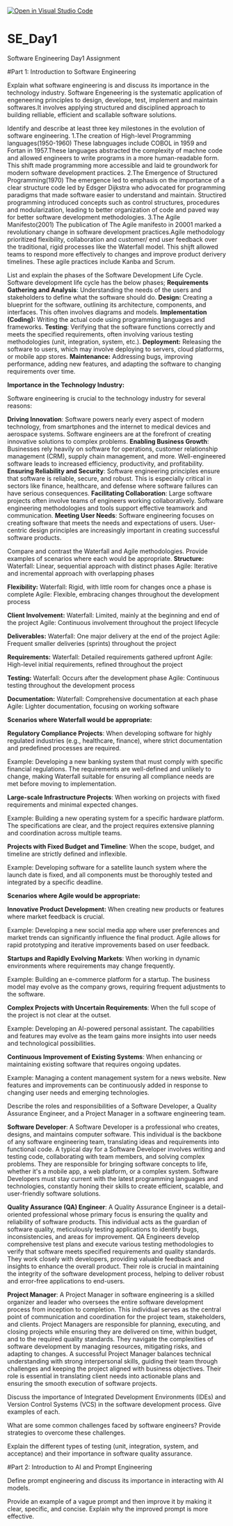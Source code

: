 [![Open in Visual Studio Code](https://classroom.github.com/assets/open-in-vscode-2e0aaae1b6195c2367325f4f02e2d04e9abb55f0b24a779b69b11b9e10269abc.svg)](https://classroom.github.com/online_ide?assignment_repo_id=18387824&assignment_repo_type=AssignmentRepo)
# SE_Day1
Software Engineering Day1 Assignment

#Part 1: Introduction to Software Engineering

Explain what software engineering is and discuss its importance in the technology industry.
Software Engeneering is the systematic application of engeneering principles to design, develope, test, implement and maintain softwares.It involves applying structured and disciplined approach to building relliable, efficient and scallable software solutions.

Identify and describe at least three key milestones in the evolution of software engineering.
1.The creation of High-level Programming languages(1950-1960)
   These labnguages include COBOL in 1959 and Fortan in 1957.These languages abstracted the complexity of machne code and allowed engineers to write programs in a more human-readable        form. This shift made programming more accessible and laid te groundwork for modern software development practices.
2.The Emergence of Structured Programming(1970)
   The emergence led to emphasis on the importance of a clear structure code led by Edsger Dijkstra who advocated for programming paradigms that made software easier to understand and       maintain. Structired programming introduced concepts such as control structures, procedures and modularization, leading to better organization of code and paved way for better            software development methodologies.
3.The Agile Manifesto(2001)
  The publication of The Agile manifesto in 20001 marked a revolutionary change in software development practices.Agile methodology prioritized flexibility, collaboration and customer/     end user feedback over the traditional, rigid processes like the Waterfall model. This shijft allowed teams to respond more effectively to changes and improve product derivery            timelines. These agile practices include Kanba and Scrum.


List and explain the phases of the Software Development Life Cycle.
Software development life cycle has the below phases;
     **Requirements Gathering and Analysis**: Understanding the needs of the users and stakeholders to define what the software should do.
     **Design:** Creating a blueprint for the software, outlining its architecture, components, and interfaces.  This often involves diagrams and models.
     **Implementation (Coding):** Writing the actual code using programming languages and frameworks.
     **Testing**: Verifying that the software functions correctly and meets the specified requirements, often involving various testing methodologies (unit, integration, system, etc.).
     **Deployment:** Releasing the software to users, which may involve deploying to servers, cloud platforms, or mobile app stores.
     **Maintenance:**  Addressing bugs, improving performance, adding new features, and adapting the software to changing requirements over time.

**Importance in the Technology Industry:**

Software engineering is crucial to the technology industry for several reasons:

**Driving Innovation**:  Software powers nearly every aspect of modern technology, from smartphones and the internet to medical devices and aerospace systems.  Software engineers are at the forefront of creating innovative solutions to complex problems.
**Enabling Business Growth**: Businesses rely heavily on software for operations, customer relationship management (CRM), supply chain management, and more.  Well-engineered software leads to increased efficiency, productivity, and profitability.
**Ensuring Reliability and Security**:  Software engineering principles ensure that software is reliable, secure, and robust.  This is especially critical in sectors like finance, healthcare, and defense where software failures can have serious consequences.
**Facilitating Collaboration**:  Large software projects often involve teams of engineers working collaboratively.  Software engineering methodologies and tools support effective teamwork and communication.
**Meeting User Needs**:  Software engineering focuses on creating software that meets the needs and expectations of users.  User-centric design principles are increasingly important in creating successful software products.

Compare and contrast the Waterfall and Agile methodologies. Provide examples of scenarios where each would be appropriate.
**Structure:**
Waterfall: Linear, sequential approach with distinct phases
Agile: Iterative and incremental approach with overlapping phases

**Flexibility:**
Waterfall: Rigid, with little room for changes once a phase is complete
Agile: Flexible, embracing changes throughout the development process

**Client Involvement:**
Waterfall: Limited, mainly at the beginning and end of the project
Agile: Continuous involvement throughout the project lifecycle

**Deliverables:**
Waterfall: One major delivery at the end of the project
Agile: Frequent smaller deliveries (sprints) throughout the project

**Requirements:**
Waterfall: Detailed requirements gathered upfront
Agile: High-level initial requirements, refined throughout the project

**Testing:**
Waterfall: Occurs after the development phase
Agile: Continuous testing throughout the development process

**Documentation:**
Waterfall: Comprehensive documentation at each phase
Agile: Lighter documentation, focusing on working software

**Scenarios where Waterfall would be appropriate:**

**Regulatory Compliance Projects**: When developing software for highly regulated industries (e.g., healthcare, finance), where strict documentation and predefined processes are required.

Example: Developing a new banking system that must comply with specific financial regulations. The requirements are well-defined and unlikely to change, making Waterfall suitable for ensuring all compliance needs are met before moving to implementation.

**Large-scale Infrastructure Projects**: When working on projects with fixed requirements and minimal expected changes.

Example: Building a new operating system for a specific hardware platform. The specifications are clear, and the project requires extensive planning and coordination across multiple teams.

**Projects with Fixed Budget and Timeline**: When the scope, budget, and timeline are strictly defined and inflexible.

Example: Developing software for a satellite launch system where the launch date is fixed, and all components must be thoroughly tested and integrated by a specific deadline.

**Scenarios where Agile would be appropriate:**

**Innovative Product Development:** When creating new products or features where market feedback is crucial.

Example: Developing a new social media app where user preferences and market trends can significantly influence the final product. Agile allows for rapid prototyping and iterative improvements based on user feedback.

**Startups and Rapidly Evolving Markets**: When working in dynamic environments where requirements may change frequently.

Example: Building an e-commerce platform for a startup. The business model may evolve as the company grows, requiring frequent adjustments to the software.

**Complex Projects with Uncertain Requirements**: When the full scope of the project is not clear at the outset.

Example: Developing an AI-powered personal assistant. The capabilities and features may evolve as the team gains more insights into user needs and technological possibilities.

**Continuous Improvement of Existing Systems**: When enhancing or maintaining existing software that requires ongoing updates.

Example: Managing a content management system for a news website. New features and improvements can be continuously added in response to changing user needs and emerging technologies.


Describe the roles and responsibilities of a Software Developer, a Quality Assurance Engineer, and a Project Manager in a software engineering team.

**Software Developer**: A Software Developer is a professional who creates, designs, and maintains computer software. This individual is the backbone of any software engineering team, translating ideas and requirements into functional code. A typical day for a Software Developer involves writing and testing code, collaborating with team members, and solving complex problems. They are responsible for bringing software concepts to life, whether it's a mobile app, a web platform, or a complex system. Software Developers must stay current with the latest programming languages and technologies, constantly honing their skills to create efficient, scalable, and user-friendly software solutions.

**Quality Assurance (QA) Engineer**: A Quality Assurance Engineer is a detail-oriented professional whose primary focus is ensuring the quality and reliability of software products. This individual acts as the guardian of software quality, meticulously testing applications to identify bugs, inconsistencies, and areas for improvement. QA Engineers develop comprehensive test plans and execute various testing methodologies to verify that software meets specified requirements and quality standards. They work closely with developers, providing valuable feedback and insights to enhance the overall product. Their role is crucial in maintaining the integrity of the software development process, helping to deliver robust and error-free applications to end-users.

**Project Manager**: A Project Manager in software engineering is a skilled organizer and leader who oversees the entire software development process from inception to completion. This individual serves as the central point of communication and coordination for the project team, stakeholders, and clients. Project Managers are responsible for planning, executing, and closing projects while ensuring they are delivered on time, within budget, and to the required quality standards. They navigate the complexities of software development by managing resources, mitigating risks, and adapting to changes. A successful Project Manager balances technical understanding with strong interpersonal skills, guiding their team through challenges and keeping the project aligned with business objectives. Their role is essential in translating client needs into actionable plans and ensuring the smooth execution of software projects.

Discuss the importance of Integrated Development Environments (IDEs) and Version Control Systems (VCS) in the software development process. Give examples of each.


What are some common challenges faced by software engineers? Provide strategies to overcome these challenges.


Explain the different types of testing (unit, integration, system, and acceptance) and their importance in software quality assurance.


#Part 2: Introduction to AI and Prompt Engineering


Define prompt engineering and discuss its importance in interacting with AI models.


Provide an example of a vague prompt and then improve it by making it clear, specific, and concise. Explain why the improved prompt is more effective.

